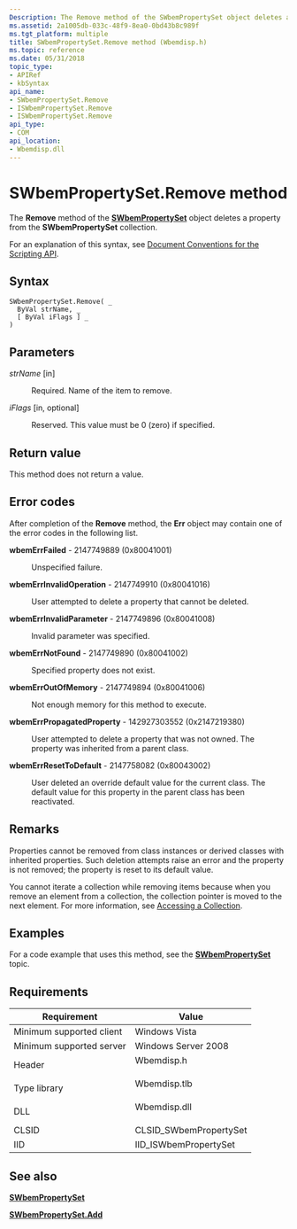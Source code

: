 ```yaml
---
Description: The Remove method of the SWbemPropertySet object deletes a property from the SWbemPropertySet collection.
ms.assetid: 2a1005db-033c-48f9-8ea0-0bd43b8c989f
ms.tgt_platform: multiple
title: SWbemPropertySet.Remove method (Wbemdisp.h)
ms.topic: reference
ms.date: 05/31/2018
topic_type: 
- APIRef
- kbSyntax
api_name: 
- SWbemPropertySet.Remove
- ISWbemPropertySet.Remove
- ISWbemPropertySet.Remove
api_type: 
- COM
api_location: 
- Wbemdisp.dll
---
```


# SWbemPropertySet.Remove method

The **Remove** method of the [**SWbemPropertySet**](swbempropertyset.md) object deletes a property from the **SWbemPropertySet** collection.

For an explanation of this syntax, see [Document Conventions for the Scripting API](document-conventions-for-the-scripting-api.md).

## Syntax


```VB
SWbemPropertySet.Remove( _
  ByVal strName, _
  [ ByVal iFlags ] _
)
```



## Parameters

<dl> <dt>

*strName* \[in\]
</dt> <dd>

Required. Name of the item to remove.

</dd> <dt>

*iFlags* \[in, optional\]
</dt> <dd>

Reserved. This value must be 0 (zero) if specified.

</dd> </dl>

## Return value

This method does not return a value.

## Error codes

After completion of the **Remove** method, the **Err** object may contain one of the error codes in the following list.

<dl> <dt>

**wbemErrFailed** - 2147749889 (0x80041001)
</dt> <dd>

Unspecified failure.

</dd> <dt>

**wbemErrInvalidOperation** - 2147749910 (0x80041016)
</dt> <dd>

User attempted to delete a property that cannot be deleted.

</dd> <dt>

**wbemErrInvalidParameter** - 2147749896 (0x80041008)
</dt> <dd>

Invalid parameter was specified.

</dd> <dt>

**wbemErrNotFound** - 2147749890 (0x80041002)
</dt> <dd>

Specified property does not exist.

</dd> <dt>

**wbemErrOutOfMemory** - 2147749894 (0x80041006)
</dt> <dd>

Not enough memory for this method to execute.

</dd> <dt>

**wbemErrPropagatedProperty** - 142927303552 (0x2147219380)
</dt> <dd>

User attempted to delete a property that was not owned. The property was inherited from a parent class.

</dd> <dt>

**wbemErrResetToDefault** - 2147758082 (0x80043002)
</dt> <dd>

User deleted an override default value for the current class. The default value for this property in the parent class has been reactivated.

</dd> </dl>

## Remarks

Properties cannot be removed from class instances or derived classes with inherited properties. Such deletion attempts raise an error and the property is not removed; the property is reset to its default value.

You cannot iterate a collection while removing items because when you remove an element from a collection, the collection pointer is moved to the next element. For more information, see [Accessing a Collection](accessing-a-collection.md).

## Examples

For a code example that uses this method, see the [**SWbemPropertySet**](swbempropertyset.md) topic.

## Requirements



| Requirement | Value |
|-------------------------------------|-----------------------------------------------------------------------------------------|
| Minimum supported client<br/> | Windows Vista<br/>                                                                |
| Minimum supported server<br/> | Windows Server 2008<br/>                                                          |
| Header<br/>                   | <dl> <dt>Wbemdisp.h</dt> </dl>   |
| Type library<br/>             | <dl> <dt>Wbemdisp.tlb</dt> </dl> |
| DLL<br/>                      | <dl> <dt>Wbemdisp.dll</dt> </dl> |
| CLSID<br/>                    | CLSID\_SWbemPropertySet<br/>                                                      |
| IID<br/>                      | IID\_ISWbemPropertySet<br/>                                                       |



## See also

<dl> <dt>

[**SWbemPropertySet**](swbempropertyset.md)
</dt> <dt>

[**SWbemPropertySet.Add**](swbempropertyset-add.md)
</dt> </dl>

 

 




